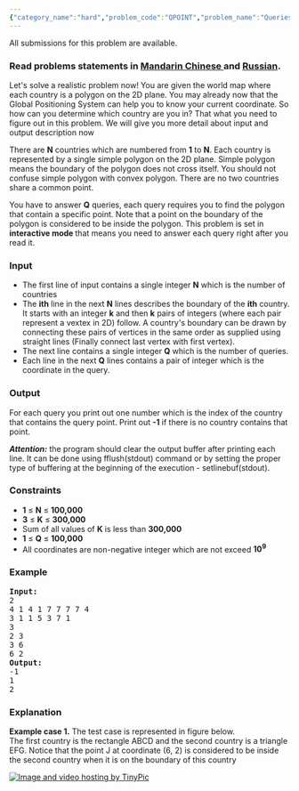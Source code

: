 ```yaml
---
{"category_name":"hard","problem_code":"QPOINT","problem_name":"Queries With Points","languages_supported":{"0":"ADA","1":"ASM","2":"BASH","3":"BF","4":"C","5":"C99 strict","6":"CAML","7":"CLOJ","8":"CLPS","9":"CPP 4.3.2","10":"CPP 4.9.2","11":"CPP14","12":"CS2","13":"D","14":"ERL","15":"FORT","16":"FS","17":"GO","18":"HASK","19":"ICK","20":"ICON","21":"JAVA","22":"JS","23":"LISP clisp","24":"LISP sbcl","25":"LUA","26":"NEM","27":"NICE","28":"NODEJS","29":"PAS fpc","30":"PAS gpc","31":"PERL","32":"PERL6","33":"PHP","34":"PIKE","35":"PRLG","36":"PYTH","37":"PYTH 3.4","38":"RUBY","39":"SCALA","40":"SCM guile","41":"SCM qobi","42":"ST","43":"TCL","44":"TEXT","45":"WSPC"},"max_timelimit":3,"source_sizelimit":50000,"problem_author":"tuananh93","problem_tester":null,"date_added":"26-09-2013","tags":{"0":"data","1":"geometry","2":"hard","3":"interactive","4":"nov13","5":"tuananh93"},"editorial_url":"http://discuss.codechef.com/problems/QPOINT","time":{"view_start_date":1384162200,"submit_start_date":1384162200,"visible_start_date":1384162200,"end_date":1735669800},"layout":"problem"}
---
```

<span class="solution-visible-txt">All submissions for this problem are available.</span><h3> Read problems statements in <a target="_blank" href="http://www.codechef.com/download/translated/NOV13/mandarin/QPOINT.pdf"> Mandarin Chinese </a> and <a target="_blank" href="http://www.codechef.com/download/translated/NOV13/russian/QPOINT.PDF"> Russian</a>.</h3>
<p>Let's solve a realistic problem now! You are given the world map where each country is a polygon on the 2D plane. You may already now that the Global Positioning System can help you to know your current coordinate. So how can you determine which country are you in? That what you need to figure out in this problem. We will give you more detail about input and output description now</p>
<p>
There are <b>N</b> countries which are numbered from <b>1</b> to <b>N</b>. Each country is represented by a single simple polygon on the 2D plane. Simple polygon means the boundary of the polygon does not cross itself. You should not confuse simple polygon with convex polygon. There are no two countries share a common point.
</p>
<p>
You have to answer <b>Q</b> queries, each query requires you to find the polygon that contain a specific point. Note that a point on the boundary of the polygon is considered to be inside the polygon. This problem is set in <b>interactive mode </b> that means you need to answer each query right after you read it.
</p>
<h3>Input</h3>
<ul>
<li>The first line of input contains a single integer <b>N</b> which is the number of countries</li>
<li>The <b>ith</b> line in the next <b>N</b> lines describes the boundary of the <b>ith</b> country. It starts with an integer <b>k</b> and then <b>k</b> pairs of integers (where each pair represent a vextex in 2D) follow. A country's boundary can be drawn by connecting these pairs of vertices in the same order as supplied using straight lines (Finally connect last vertex with first vertex).
</li><li>The next line contains a single integer <b>Q</b> which is the number of queries.</li>
<li>Each line in the next <b>Q</b> lines contains a pair of integer which is the coordinate in the query.</li>
</ul>
<h3>Output</h3>
<p>For each query you print out one number which is the index of the country that contains the query point. Print out <b>-1</b> if there is no country contains that point.</p>
<p> <b><i>Attention:</i></b> the program should clear the output buffer after printing each line. It can be done using fflush(stdout) command or by setting the proper type of buffering at the beginning of the execution - setlinebuf(stdout).
</p>
<h3>Constraints</h3>
<ul>
<li><b>1</b> ≤ <b>N</b> ≤ <b>100,000</b></li>
<li><b>3</b> ≤ <b>K</b> ≤ <b>300,000</b></li>
<li>Sum of all values of <b>K</b> is less than <b>300,000</b> </li>
<li><b>1</b> ≤ <b>Q</b> ≤ <b>100,000</b></li>
<li>All coordinates are non-negative integer which are not exceed <b>10<sup>9</sup></b> </li>
</ul>
<h3>Example</h3>
<pre><b>Input:</b>
2
4 1 4 1 7 7 7 7 4
3 1 1 5 3 7 1
3
2 3
3 6
6 2
<b>Output:</b>
-1
1
2
</pre><h3>Explanation</h3>
<p><b>Example case 1.</b> The test case is represented in figure below.<br />
The first country is the rectangle ABCD and the second country is a triangle EFG. Notice that the point J at coordinate (6, 2) is considered to be inside the second country when it is on the boundary of this country</p>
<p><a href="http://tinypic.com?ref=x3wh13" target="_blank"><img src="http://i39.tinypic.com/x3wh13.png" border="0" alt="Image and video hosting by TinyPic" /></a></p>
